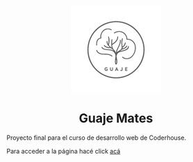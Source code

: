 
<div style="text-align:center;"><img align="center" src="assets/images/Logos/guaje-logo-transp-01.png" /></div>
<h1 align="center">Guaje Mates</h1>

Proyecto final para el curso de desarrollo web de Coderhouse.

Para acceder a la página hacé click [acá](https://ernedainesi.github.io/guaje-mates/)
